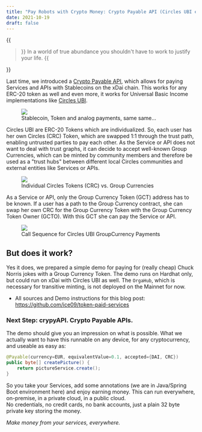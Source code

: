 ```yaml
---
title: "Pay Robots with Crypto Money: Crypto Payable API (Circles UBI edition)"
date: 2021-10-19
draft: false
---
```


{{<blockquote author="Sam Harris">}}
In a world of true abundance you shouldn't have to work to justify your life.
{{</blockquote>}}

Last time, we introduced a [Crypto Payable API](http://blockchainers.tech/pay-robots-with-crypto-money/), which allows for paying Services and APIs with Stablecoins on the xDai chain. This works for any ERC-20 token as well and even more, it works for Universal Basic Income implementations like [Circles UBI](https://joincircles.net/).  

<figure>
   <img src="https://drive.google.com/uc?export=view&id=1jbx1ggzEPhQj9MVhxg6CLTxk11ts74oF"/>
   <figcaption>Stablecoin, Token and analog payments, same same...</figcaption>
</figure>

Circles UBI are ERC-20 Tokens which are individualized. So, each user has her own Circles (CRC) Token, which are swapped 1:1 through the trust path, enabling untrusted parties to pay each other. As the Service or API does not want to deal with trust graphs, it can decide to accept well-known Group Currencies, which can be minted by community members and therefore be used as a "trust hubs" between different local Circles communities and external entities like Services or APIs.

<figure>
   <img src="https://drive.google.com/uc?export=view&id=1Kf9dSnhPIz6jW_QxTYCJ12dQeIV-WlEK"/>
   <figcaption>Individual Circles Tokens (CRC) vs. Group Currencies</figcaption>
</figure>

As a Service or API, only the Group Currency Token (GCT) address has to be known. If a user has a path to the Group Currency contract, she can swap her own CRC for the Group Currency Token with the Group Currency Token Owner (GCTO). With this GCT she can pay the Service or API.

<figure>
   <img src="https://drive.google.com/uc?export=view&id=15Mas10wGK6JsEMpPxWS0RxOPZypWvqPO"/>
   <figcaption>Call Sequence for Circles UBI GroupCurrency Payments</figcaption>
</figure>

## But does it work?

Yes it does, we prepared a simple demo for paying for (really cheap) Chuck Norris jokes with a Group Currency Token. The demo runs on Hardhat only, but could run on xDai with Circles UBI as well. The `OrgaHub`, which is necessary for transitive minting, is not deployed on the Mainnet for now.  

* All sources and Demo instructions for this blog post: https://github.com/ice09/token-paid-services

### Next Step: crypyAPI. Crypto Payable APIs.

The demo should give you an impression on what is possible. What we actually want to have this runnable on any device, for any cryptocurrency, and useable as easy as:

```java
@Payable(currency=EUR, equivalentValue=0.1, accepted={DAI, CRC})
public byte[] createPicture() {
    return pictureService.create();
}
```

So you take your Services, add some annotations (we are in Java/Spring Boot environment here) and enjoy earning money. This can run everywhere, on-premise, in a private cloud, in a public cloud.  
No credentials, no credit cards, no bank accounts, just a plain 32 byte private key storing the money.

*Make money from your services, everywhere.*